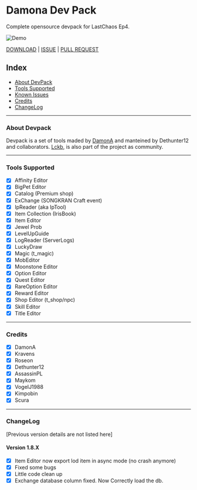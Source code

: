 # Damona Dev Pack
Complete opensource devpack for LastChaos Ep4.

![Demo](https://assets.landingpages.gamigo.com/websites/lastchaos/images/logo.png)


[DOWNLOAD](https://bit.ly/2yv3qGb) | [ISSUE](https://bit.ly/2zdu06I) | [PULL REQUEST](https://bit.ly/2SBDI9V)

## Index
- [About DevPack](#about-devpack)
- [Tools Supported](#tools-supported)
- [Known Issues](#Known-issues)
- [Credits](#credits)
- [ChangeLog](#changelog)

-----------
### About Devpack

Devpack is a set of tools maded by [DamonA](https://github.com/DamonA95) and manteined by Dethunter12 and collaborators. [Lckb](https://lckb.dev/), is also part of the project as community.

-----------
### Tools Supported

-[x] Affinity Editor
-[x] BigPet Editor
-[x] Catalog (Premium shop)
-[x] ExChange (SONGKRAN Craft event)
-[x] IpReader (aka IpTool)
-[x] Item Collection (IrisBook)
-[x] Item Editor
-[x] Jewel Prob
-[x] LevelUpGuide
-[x] LogReader (ServerLogs)
-[x] LuckyDraw
-[x] Magic (t_magic)
-[x] MobEditor
-[x] Moonstone Editor
-[x] Option Editor
-[x] Quest Editor
-[x] RareOption Editor
-[x] Reward Editor
-[x] Shop Editor (t_shop/npc)
-[x] Skill Editor
-[x] Title Editor

-----------
### Credits

- [x] DamonA
- [x] Kravens
- [x] Roseon
- [x] Dethunter12
- [x] AssassinPL
- [x] Maykom 
- [x] VogeIJ1988
- [x] Kimpobin
- [x] Scura

-----------
### ChangeLog

[Previous version details are not listed here]

#### Version 1.8.X
- [x] Item Editor now export lod item in async mode (no crash anymore)
- [x] Fixed some bugs
- [x] Little code clean up
- [x] Exchange database column fixed. Now Correctly load the db.
